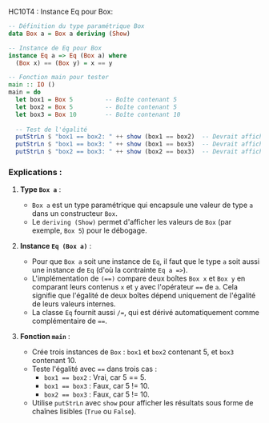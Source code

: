 
HC10T4 : Instance Eq pour Box:
```haskell
-- Définition du type paramétrique Box
data Box a = Box a deriving (Show)

-- Instance de Eq pour Box
instance Eq a => Eq (Box a) where
  (Box x) == (Box y) = x == y

-- Fonction main pour tester
main :: IO ()
main = do
  let box1 = Box 5         -- Boîte contenant 5
  let box2 = Box 5         -- Boîte contenant 5
  let box3 = Box 10        -- Boîte contenant 10
  
  -- Test de l'égalité
  putStrLn $ "box1 == box2: " ++ show (box1 == box2)  -- Devrait afficher True
  putStrLn $ "box1 == box3: " ++ show (box1 == box3)  -- Devrait afficher False
  putStrLn $ "box2 == box3: " ++ show (box2 == box3)  -- Devrait afficher False
```

### Explications :
1. **Type `Box a`** :
   - `Box a` est un type paramétrique qui encapsule une valeur de type `a` dans un constructeur `Box`.
   - Le `deriving (Show)` permet d'afficher les valeurs de `Box` (par exemple, `Box 5`) pour le débogage.

2. **Instance `Eq (Box a)`** :
   - Pour que `Box a` soit une instance de `Eq`, il faut que le type `a` soit aussi une instance de `Eq` (d'où la contrainte `Eq a =>`).
   - L'implémentation de `(==)` compare deux boîtes `Box x` et `Box y` en comparant leurs contenus `x` et `y` avec l'opérateur `==` de `a`. Cela signifie que l'égalité de deux boîtes dépend uniquement de l'égalité de leurs valeurs internes.
   - La classe `Eq` fournit aussi `/=`, qui est dérivé automatiquement comme complémentaire de `==`.

3. **Fonction `main`** :
   - Crée trois instances de `Box` : `box1` et `box2` contenant 5, et `box3` contenant 10.
   - Teste l'égalité avec `==` dans trois cas :
     - `box1 == box2` : Vrai, car 5 == 5.
     - `box1 == box3` : Faux, car 5 != 10.
     - `box2 == box3` : Faux, car 5 != 10.
   - Utilise `putStrLn` avec `show` pour afficher les résultats sous forme de chaînes lisibles (`True` ou `False`).
